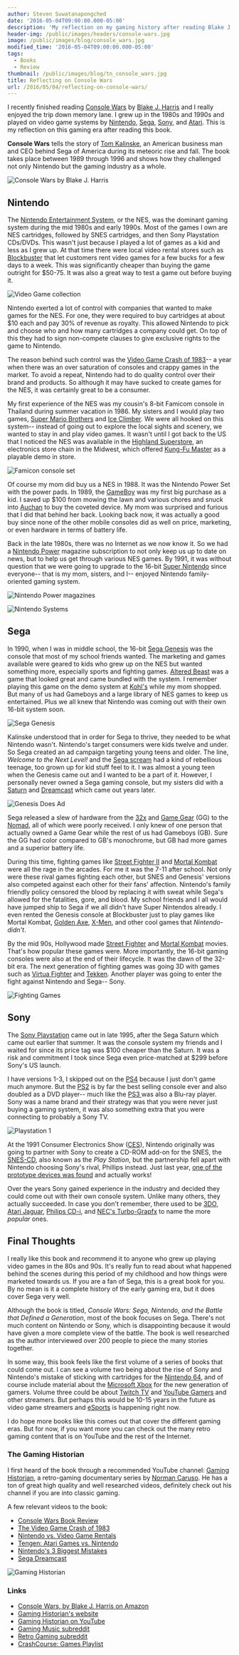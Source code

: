 ```yaml
---
author: Steven Suwatanapongched
date: '2016-05-04T09:00:00.000-05:00'
description: 'My reflection on my gaming history after reading Blake J. Harris''s book, Console Wars: Sega, Nintendo, and the Battle that Defined a Generation.'
header-img: /public/images/headers/console-wars.jpg
image: /public/images/blog/console_wars.jpg
modified_time: '2016-05-04T09:00:00.000-05:00'
tags:
  - Books
  - Review
thumbnail: /public/images/blog/tn_console_wars.jpg
title: Reflecting on Console Wars
url: /2016/05/04/reflecting-on-console-wars/
---
```



I recently finished reading [Console Wars](http://amzn.to/1RWN3PZ) by [Blake J. Harris](http://www.blakejharris.com/) and I really enjoyed the trip down memory lane. I grew up in the 1980s and 1990s and played on video game systems by [Nintendo](http://www.nintendo.com/), [Sega](http://www.sega.com/), [Sony](http://www.sony.com/), and [Atari](https://www.atari.com/). This is my reflection on this gaming era after reading this book.

**Console Wars** tells the story of [Tom Kalinske](https://en.wikipedia.org/wiki/Tom_Kalinske), an American business man and CEO behind Sega of America during its meteoric rise and fall.  The book takes place between 1989 through 1996 and shows how they challenged not only Nintendo but the gaming industry as a whole.

![Console Wars by Blake J. Harris](/public/images/blog/console_wars.jpg)

## Nintendo

The [Nintendo Entertainment System](https://en.wikipedia.org/wiki/Nintendo_Entertainment_System), or the NES, was the dominant gaming system during the mid 1980s and early 1990s. Most of the games I own are NES cartridges, followed by SNES cartridges, and then Sony Playstation CDs/DVDs. This wasn't just because I played a lot of games as a kid and less as I grew up. At that time there were local video rental stores such as [Blockbuster](https://en.wikipedia.org/wiki/Blockbuster_LLC) that let customers rent video games for a few bucks for a few days to a week. This was significantly cheaper than buying the game outright for $50-75. It was also a great way to test a game out before buying it.

![Video Game collection](/public/images/blog/video-game-collection.jpg)

Nintendo exerted a lot of control with companies that wanted to make games for the NES. For one, they were required to buy cartridges at about $10 each and pay 30% of revenue as royalty. This allowed Nintendo to pick and choose who and how many cartridges a company could get. On top of this they had to sign non-compete clauses to give exclusive rights to the game to Nintendo.

The reason behind such control was the [Video Game Crash of 1983](https://en.wikipedia.org/wiki/North_American_video_game_crash_of_1983)-- a year when there was an over saturation of consoles and crappy games in the market. To avoid a repeat, Nintendo had to do quality control over their brand and products. So although it may have sucked to create games for the NES, it was certainly great to be a consumer.

My first experience of the NES was my cousin's 8-bit Famicom console in Thailand during summer vacation in 1986. My sisters and I would play two games, [Super Mario Brothers](https://en.wikipedia.org/wiki/Super_Mario_Bros.) and [Ice Climber](https://en.wikipedia.org/wiki/Ice_Climber). We were all hooked on this system-- instead of going out to explore the local sights and scenery, we wanted to stay in and play video games. It wasn't until I got back to the US that I noticed the NES was available in the [Highland Superstore](https://en.wikipedia.org/wiki/Highland_Superstores), an electronics store chain in the Midwest, which offered [Kung-Fu Master](https://en.wikipedia.org/wiki/Kung-Fu_Master) as a playable demo in store.

![Famicon console set](/public/images/blog/famicom-console.jpg)

Of course my mom did buy us a NES in 1988. It was the Nintendo Power Set with the power pads. In 1989, the [GameBoy](https://en.wikipedia.org/wiki/Game_Boy) was my first big purchase as a kid. I saved up $100 from mowing the lawn and various chores and snuck into [Auchan](https://en.wikipedia.org/wiki/Auchan) to buy the coveted device. My mom was surprised and furious that I did that behind her back. Looking back now, it was actually a good buy since none of the other mobile consoles did as well on price, marketing, or even hardware in terms of battery life.

Back in the late 1980s, there was no Internet as we now know it. So we had a [Nintendo Power](https://en.wikipedia.org/wiki/Nintendo_Power) magazine subscription to not only keep us up to date on news, but to help us get through various NES games. By 1991, it was without question that we were going to upgrade to the 16-bit [Super Nintendo](https://en.wikipedia.org/wiki/Super_Nintendo_Entertainment_System) since everyone-- that is my mom, sisters, and I-- enjoyed Nintendo family-oriented gaming system.

![Nintendo Power magazines](/public/images/blog/nintendo-power-magazines.jpg)

![Nintendo Systems](/public/images/blog/nintendo-systems.jpg)

## Sega

In 1990, when I was in middle school, the 16-bit [Sega Genesis](https://en.wikipedia.org/wiki/Sega_Genesis) was the console that most of my school friends wanted. The marketing and games available were geared to kids who grew up on the NES but wanted something more, especially sports and fighting games. [Altered Beast](https://en.wikipedia.org/wiki/Altered_Beast) was a game that looked great and came bundled with the system. I remember playing this game on the demo system at [Kohl's](http://www.kohls.com/) while my mom shopped. But many of us had Gameboys and a large library of NES games to keep us entertained. Plus we all knew that Nintendo was coming out with their own 16-bit system soon.

![Sega Genesis](/public/images/blog/sega-genesis.jpg)

Kalinske understood that in order for Sega to thrive, they needed to be what Nintendo wasn't. Nintendo's target consumers were kids twelve and under. So Sega created an ad campaign targeting young teens and older. The line, *Welcome to the Next Level!* and the [Sega scream](https://www.youtube.com/watch?v=xx-8QBX8qgc) had a kind of rebellious teenage, too grown up for kid stuff feel to it. I was almost a young teen when the Genesis came out and I wanted to be a part of it. However, I personally never owned a Sega gaming console, but my sisters did with a [Saturn](https://en.wikipedia.org/wiki/Sega_Saturn) and [Dreamcast](https://en.wikipedia.org/wiki/Dreamcast) which came out years later.

![Genesis Does Ad](/public/images/blog/genesis-ad.jpg)

Sega released a slew of hardware from the [32x](https://en.wikipedia.org/wiki/32X) and [Game Gear](https://en.wikipedia.org/wiki/Game_Gear) (GG) to the [Nomad](https://en.wikipedia.org/wiki/Genesis_Nomad), all of which were poorly received. I only knew of one person that actually owned a Game Gear while the rest of us had Gameboys (GB). Sure the GG had color compared to GB's monochrome, but GB had more games and a superior battery life.

During this time, fighting games like [Street Fighter II](https://en.wikipedia.org/wiki/Street_Fighter_II:_The_World_Warrior) and [Mortal Kombat](https://en.wikipedia.org/wiki/Mortal_Kombat) were all the rage in the arcades. For me it was the 7-11 after school. Not only were these rival games fighting each other, but SNES and Genesis' versions also competed against each other for their fans' affection. Nintendo's family friendly policy censored the blood by replacing it with sweat while Sega's allowed for the fatalities, gore, and blood. My school friends and I all would have jumped ship to Sega if we all didn't have Super Nintendos already. I even rented the Genesis console at Blockbuster just to play games like Mortal Kombat, [Golden Axe](https://en.wikipedia.org/wiki/Golden_Axe), [X-Men](https://en.wikipedia.org/wiki/X-Men_(1993_video_game)), and other cool games that *Nintendo-didn't*.

By the mid 90s, Hollywood made [Street Fighter](http://www.imdb.com/title/tt0111301/) and [Mortal Kombat](http://www.imdb.com/title/tt0113855/) movies. That's how popular these games were. More importantly, the 16-bit gaming consoles were also at the end of their lifecycle. It was the dawn of the 32-bit era. The next generation of fighting games was going 3D with games such as [Virtua Fighter](https://en.wikipedia.org/wiki/Virtua_Fighter) and [Tekken](https://en.wikipedia.org/wiki/Tekken_(video_game)). Another player was going to enter the fight against Nintendo and Sega-- Sony.

![Fighting Games](/public/images/blog/fighting-games.jpg)

## Sony

The [Sony Playstation](https://en.wikipedia.org/wiki/PlayStation_(console)) came out in late 1995, after the Sega Saturn which came out earlier that summer. It was the console system my friends and I waited for since its price tag was $100 cheaper than the Saturn. It was a risk and commitment I took since Sega even price-matched at $299 before Sony's US launch.

I have versions 1-3, I skipped out on the [PS4](https://en.wikipedia.org/wiki/PlayStation_4) because I just don't game much anymore. But the [PS2](https://en.wikipedia.org/wiki/PlayStation_2) is by far the best selling console ever and also doubled as a DVD player-- much like the [PS3 ](https://en.wikipedia.org/wiki/PlayStation_3) was also a Blu-ray player. Sony was a name brand and their strategy was that you were never just buying a gaming system, it was also something extra that you were connecting to probably a Sony TV.

![Playstation 1](/public/images/blog/playstation-one.jpg)

At the 1991 Consumer Electronics Show ([CES](https://en.wikipedia.org/wiki/Consumer_Electronics_Show)), Nintendo originally was going to partner with Sony to create a CD-ROM add-on for the SNES, the [SNES-CD](https://en.wikipedia.org/wiki/SNES-CD), also known as the *Play Station*, but the partnership fell apart with Nintendo choosing Sony's rival, Phillips instead. Just last year, [one of the prototype devices was found](http://www.engadget.com/2015/11/06/nintendo-playstation-is-real-and-it-works/) and actually works!

Over the years Sony gained experience in the industry and decided they could come out with their own console system. Unlike many others, they actually succeeded. In case you don't remember, there used to be [3DO](https://en.wikipedia.org/wiki/3DO_Interactive_Multiplayer), [Atari Jaguar](https://en.wikipedia.org/wiki/Atari_Jaguar), [Philips CD-i](https://en.wikipedia.org/wiki/Philips_CD-i), and [NEC's Turbo-Grapfx](https://en.wikipedia.org/wiki/TurboGrafx-16) to name the more *popular* ones.

## Final Thoughts

I really like this book and recommend it to anyone who grew up playing video games in the 80s and 90s. It's really fun to read about what happened behind the scenes during this period of my childhood and how things were marketed towards us. If you are a fan of Sega, this is a great book for you. By no mean is it a complete history of the early gaming era, but it does cover Sega very well.

Although the book is titled, *Console Wars: Sega, Nintendo, and the Battle that Defined a Generation*, most of the book focuses on Sega. There's not much content on Nintendo or Sony, which is disappointing because it would have given a more complete view of the battle. The book is well researched as the author interviewed over 200 people to piece the many stories together.

In some way, this book feels like the first volume of a series of books that could come out. I can see a volume two being about the rise of Sony and Nintendo's mistake of sticking with cartridges for the [Nintendo 64](https://en.wikipedia.org/wiki/Nintendo_64), and of course include material about the [Microsoft Xbox](https://en.wikipedia.org/wiki/Xbox) for the new generation of gamers. Volume three could be about [Twitch TV](https://www.twitch.tv/) and [YouTube Gamers](https://gaming.youtube.com/) and other streamers. But perhaps this would be 10-15 years in the future as video game streamers and [eSports](https://en.wikipedia.org/wiki/ESports) is happening right now.

I do hope more books like this comes out that cover the different gaming eras. But for now, if you want more you can check out the many retro gaming content that is on YouTube and the rest of the Internet.

### The Gaming Historian

I first heard of the book through a recommended YouTube channel: [Gaming Historian](https://www.youtube.com/gaminghistorian), a retro-gaming documentary series by [Norman Caruso](http://www.imdb.com/name/nm4752197/). He has a ton of great high quality and well researched videos, definitely check out his channel if you are into classic gaming.

A few relevant videos to the book:

* [Console Wars Book Review](https://www.youtube.com/watch?v=n5XAHjBnVTg)
* [The Video Game Crash of 1983](https://www.youtube.com/watch?v=kv7DJrLAZus)
* [Nintendo vs. Video Game Rentals](https://www.youtube.com/watch?v=J3xuy5YALl0)
* [Tengen: Atari Games vs. Nintendo](https://www.youtube.com/watch?v=fLA_d9q6ySs)
* [Nintendo's 3 Biggest Mistakes](https://www.youtube.com/watch?v=iW_MEKWTguA)
* [Sega Dreamcast](https://www.youtube.com/watch?v=6xdBVHSrdzg)

![Gaming Historian](/public/images/blog/gaming_historian.jpg)

### Links

* [Console Wars, by Blake J. Harris on Amazon](http://amzn.to/1RWN3PZ)
* [Gaming Historian's website](http://thegaminghistorian.com/)
* [Gaming Historian on YouTube](https://www.youtube.com/gaminghistorian)
* [Gaming Music subreddit](https://www.reddit.com/r/gamemusic/)
* [Retro Gaming subreddit](https://www.reddit.com/r/retrogaming/)
* [CrashCourse: Games Playlist](https://www.youtube.com/watch?v=QPqR2wOs8WI&list=PL8dPuuaLjXtPTrc_yg73RghJEOdobAplG)
